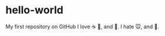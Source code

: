 # hello-world
My first repository on GitHub
I love :coffee: :pizza:, and :dancer:.
I hate :mouse:, and :ant:.
